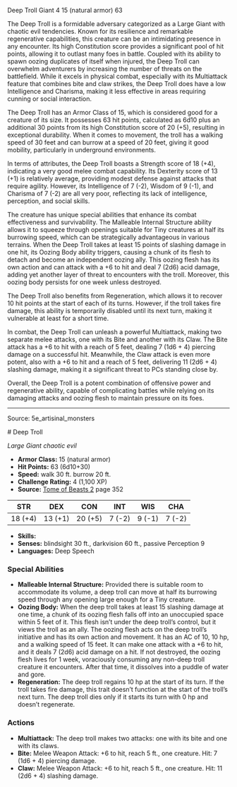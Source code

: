 <MonsterName/>Deep Troll</MonsterName>
<CreatureType/>Giant</CreatureType>
<CR/>4</CR>
<AC/>15 (natural armor)</AC>
<HP/>63</HP>
<summary>The Deep Troll is a formidable adversary categorized as a Large Giant with chaotic evil tendencies. Known for its resilience and remarkable regenerative capabilities, this creature can be an intimidating presence in any encounter. Its high Constitution score provides a significant pool of hit points, allowing it to outlast many foes in battle. Coupled with its ability to spawn oozing duplicates of itself when injured, the Deep Troll can overwhelm adventurers by increasing the number of threats on the battlefield. While it excels in physical combat, especially with its Multiattack feature that combines bite and claw strikes, the Deep Troll does have a low Intelligence and Charisma, making it less effective in areas requiring cunning or social interaction.</summary>

<detail>

The Deep Troll has an Armor Class of 15, which is considered good for a creature of its size. It possesses 63 hit points, calculated as 6d10 plus an additional 30 points from its high Constitution score of 20 (+5), resulting in exceptional durability. When it comes to movement, the troll has a walking speed of 30 feet and can burrow at a speed of 20 feet, giving it good mobility, particularly in underground environments.

In terms of attributes, the Deep Troll boasts a Strength score of 18 (+4), indicating a very good melee combat capability. Its Dexterity score of 13 (+1) is relatively average, providing modest defense against attacks that require agility. However, its Intelligence of 7 (-2), Wisdom of 9 (-1), and Charisma of 7 (-2) are all very poor, reflecting its lack of intelligence, perception, and social skills.

The creature has unique special abilities that enhance its combat effectiveness and survivability. The Malleable Internal Structure ability allows it to squeeze through openings suitable for Tiny creatures at half its burrowing speed, which can be strategically advantageous in various terrains. When the Deep Troll takes at least 15 points of slashing damage in one hit, its Oozing Body ability triggers, causing a chunk of its flesh to detach and become an independent oozing ally. This oozing flesh has its own action and can attack with a +6 to hit and deal 7 (2d6) acid damage, adding yet another layer of threat to encounters with the troll. Moreover, this oozing body persists for one week unless destroyed. 

The Deep Troll also benefits from Regeneration, which allows it to recover 10 hit points at the start of each of its turns. However, if the troll takes fire damage, this ability is temporarily disabled until its next turn, making it vulnerable at least for a short time.

In combat, the Deep Troll can unleash a powerful Multiattack, making two separate melee attacks, one with its Bite and another with its Claw. The Bite attack has a +6 to hit with a reach of 5 feet, dealing 7 (1d6 + 4) piercing damage on a successful hit. Meanwhile, the Claw attack is even more potent, also with a +6 to hit and a reach of 5 feet, delivering 11 (2d6 + 4) slashing damage, making it a significant threat to PCs standing close by. 

Overall, the Deep Troll is a potent combination of offensive power and regenerative ability, capable of complicating battles while relying on its damaging attacks and oozing flesh to maintain pressure on its foes.</detail>



---

Source: 5e_artisinal_monsters

<statblock>
# Deep Troll

*Large* *Giant* *chaotic evil*

- **Armor Class:** 15 (natural armor)
- **Hit Points:** 63 (6d10+30)
- **Speed:** walk 30 ft. burrow 20 ft.
- **Challenge Rating:** 4 (1,100 XP)
- **Source:** [Tome of Beasts 2](https://koboldpress.com/kpstore/product/tome-of-beasts-2-for-5th-edition) page 352

| STR | DEX | CON | INT | WIS | CHA |
| --- | --- | --- | --- | --- | --- |
| 18 (+4) | 13 (+1) | 20 (+5) | 7 (-2) | 9 (-1) | 7 (-2) |

- **Skills:** 
- **Senses:** blindsight 30 ft., darkvision 60 ft., passive Perception 9
- **Languages:** Deep Speech

### Special Abilities

- **Malleable Internal Structure:** Provided there is suitable room to accommodate its volume, a deep troll can move at half its burrowing speed through any opening large enough for a Tiny creature.
- **Oozing Body:** When the deep troll takes at least 15 slashing damage at one time, a chunk of its oozing flesh falls off into an unoccupied space within 5 feet of it. This flesh isn’t under the deep troll’s control, but it views the troll as an ally. The oozing flesh acts on the deep troll’s initiative and has its own action and movement. It has an AC of 10, 10 hp, and a walking speed of 15 feet. It can make one attack with a +6 to hit, and it deals 7 (2d6) acid damage on a hit. If not destroyed, the oozing flesh lives for 1 week, voraciously consuming any non-deep troll creature it encounters. After that time, it dissolves into a puddle of water and gore.
- **Regeneration:** The deep troll regains 10 hp at the start of its turn. If the troll takes fire damage, this trait doesn’t function at the start of the troll’s next turn. The deep troll dies only if it starts its turn with 0 hp and doesn’t regenerate.

### Actions

- **Multiattack:** The deep troll makes two attacks: one with its bite and one with its claws.
- **Bite:** Melee Weapon Attack: +6 to hit, reach 5 ft., one creature. Hit: 7 (1d6 + 4) piercing damage.
- **Claw:** Melee Weapon Attack: +6 to hit, reach 5 ft., one creature. Hit: 11 (2d6 + 4) slashing damage.


</statblock>


